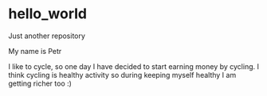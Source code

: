 # hello_world
Just another repository

My name is Petr

I like to cycle, so one day I have decided to start earning money by cycling. I think cycling is healthy activity so during keeping myself healthy I am getting richer too :)
